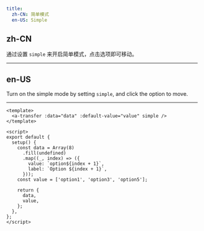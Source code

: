 ```yaml
title:
  zh-CN: 简单模式
  en-US: Simple
```

## zh-CN

通过设置 `simple` 来开启简单模式，点击选项即可移动。

---

## en-US

Turn on the simple mode by setting `simple`, and click the option to move.

---

```vue
<template>
  <a-transfer :data="data" :default-value="value" simple />
</template>

<script>
export default {
  setup() {
    const data = Array(8)
      .fill(undefined)
      .map((_, index) => ({
        value: `option${index + 1}`,
        label: `Option ${index + 1}`,
      }));
    const value = ['option1', 'option3', 'option5'];

    return {
      data,
      value,
    };
  },
};
</script>
```
